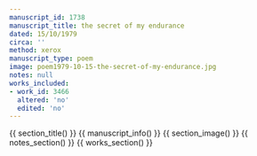 ```yaml
---
manuscript_id: 1738
manuscript_title: the secret of my endurance
dated: 15/10/1979
circa: ''
method: xerox
manuscript_type: poem
image: poem1979-10-15-the-secret-of-my-endurance.jpg
notes: null
works_included:
- work_id: 3466
  altered: 'no'
  edited: 'no'
---
```


{{ section_title() }}
{{ manuscript_info() }}
{{ section_image() }}
{{ notes_section() }}
{{ works_section() }}
